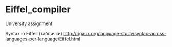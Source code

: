 # Eiffel_compiler
University assignment


Syntax in Eiffell (таблички)
http://rigaux.org/language-study/syntax-across-languages-per-language/Eiffel.html
